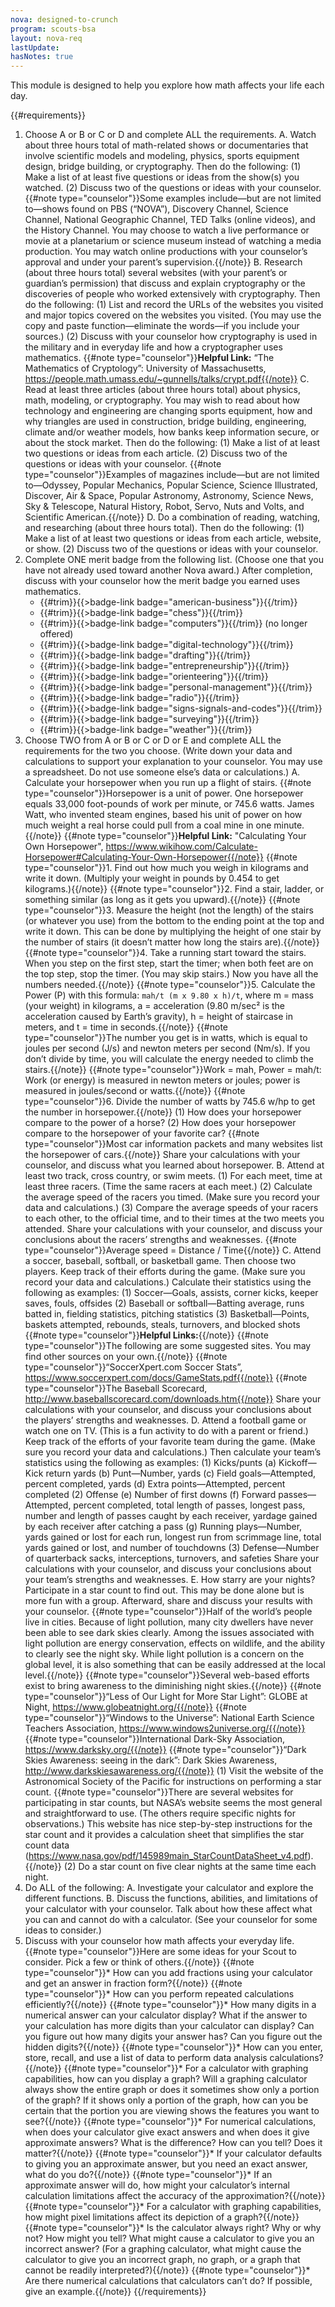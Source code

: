 ```yaml
---
nova: designed-to-crunch
program: scouts-bsa
layout: nova-req
lastUpdate:
hasNotes: true
---
```


This module is designed to help you explore how math affects your life each day.

{{#requirements}}
1. Choose A or B or C or D and complete ALL the requirements.
    A. Watch about three hours total of math-related shows or documentaries that involve scientific models and modeling, physics, sports equipment design, bridge building, or cryptography. Then do the following:
        (1) Make a list of at least five questions or ideas from the show(s) you watched.
        (2) Discuss two of the questions or ideas with your counselor.
        {{#note type="counselor"}}Some examples include—but are not limited to—shows found on PBS (“NOVA”), Discovery Channel, Science Channel, National Geographic Channel, TED Talks (online videos), and the History Channel. You may choose to watch a live performance or movie at a planetarium or science museum instead of watching a media production. You may watch online productions with your counselor’s approval and under your parent’s supervision.{{/note}}
    B. Research (about three hours total) several websites (with your parent’s or guardian’s permission) that discuss and explain cryptography or the discoveries of people who worked extensively with cryptography. Then do the following:
        (1) List and record the URLs of the websites you visited and major topics covered on the websites you visited. (You may use the copy and paste function—eliminate the words—if you include your sources.)
        (2) Discuss with your counselor how cryptography is used in the military and in everyday life and how a cryptographer uses mathematics.
        {{#note type="counselor"}}**Helpful Link:** “The Mathematics of Cryptology”: University of Massachusetts, https://people.math.umass.edu/~gunnells/talks/crypt.pdf{{/note}}
    C. Read at least three articles (about three hours total) about physics, math, modeling, or cryptography. You may wish to read about how technology and engineering are changing sports equipment, how and why triangles are used in construction, bridge building, engineering, climate and/or weather models, how banks keep information secure, or about the stock market. Then do the following:
        (1) Make a list of at least two questions or ideas from each article.
        (2) Discuss two of the questions or ideas with your counselor.
        {{#note type="counselor"}}Examples of magazines include—but are not limited to—Odyssey, Popular Mechanics, Popular Science, Science Illustrated, Discover, Air & Space, Popular Astronomy, Astronomy, Science News, Sky & Telescope, Natural History, Robot, Servo, Nuts and Volts, and Scientific American.{{/note}}
    D. Do a combination of reading, watching, and researching (about three hours total). Then do the following:
        (1) Make a list of at least two questions or ideas from each article, website, or show.
        (2) Discuss two of the questions or ideas with your counselor.
2. Complete ONE merit badge from the following list. (Choose one that you have not already used toward another Nova award.) After completion, discuss with your counselor how the merit badge you earned uses mathematics.
    * {{#trim}}{{>badge-link badge="american-business"}}{{/trim}}
    * {{#trim}}{{>badge-link badge="chess"}}{{/trim}}
    * {{#trim}}{{>badge-link badge="computers"}}{{/trim}} (no longer offered)
    * {{#trim}}{{>badge-link badge="digital-technology"}}{{/trim}}
    * {{#trim}}{{>badge-link badge="drafting"}}{{/trim}}
    * {{#trim}}{{>badge-link badge="entrepreneurship"}}{{/trim}}
    * {{#trim}}{{>badge-link badge="orienteering"}}{{/trim}}
    * {{#trim}}{{>badge-link badge="personal-management"}}{{/trim}}
    * {{#trim}}{{>badge-link badge="radio"}}{{/trim}}
    * {{#trim}}{{>badge-link badge="signs-signals-and-codes"}}{{/trim}}
    * {{#trim}}{{>badge-link badge="surveying"}}{{/trim}}
    * {{#trim}}{{>badge-link badge="weather"}}{{/trim}}
3. Choose TWO from A or B or C or D or E and complete ALL the requirements for the two you choose. (Write down your data and calculations to support your explanation to your counselor.  You may use a spreadsheet. Do not use someone else’s data or calculations.)
    A. Calculate your horsepower when you run up a flight of stairs.
        {{#note type="counselor"}}Horsepower is a unit of power. One horsepower equals 33,000 foot-pounds of work per minute, or 745.6 watts. James Watt, who invented steam engines, based his unit of power on how much weight a real horse could pull from a coal mine in one minute.{{/note}}
        {{#note type="counselor"}}**Helpful Link:** "Calculating Your Own Horsepower", https://www.wikihow.com/Calculate-Horsepower#Calculating-Your-Own-Horsepower{{/note}}
        {{#note type="counselor"}}1. Find out how much you weigh in kilograms and write it down. (Multiply your weight in pounds by 0.454 to get kilograms.){{/note}}
        {{#note type="counselor"}}2. Find a stair, ladder, or something similar (as long as it gets you upward).{{/note}}
        {{#note type="counselor"}}3. Measure the height (not the length) of the stairs (or whatever you use) from the bottom to the ending point at the top and write it down. This can be done by multiplying the height of one stair by the number of stairs (it doesn’t matter how long the stairs are).{{/note}}
        {{#note type="counselor"}}4. Take a running start toward the stairs. When you step on the first step, start the timer; when both feet are on the top step, stop the timer. (You may skip stairs.) Now you have all the numbers needed.{{/note}}
        {{#note type="counselor"}}5. Calculate the Power (P) with this formula: `mah/t (m x 9.80 x h)/t`, where m = mass (your weight) in kilograms, a = acceleration (9.80 m/sec² is the acceleration caused by Earth’s gravity), h = height of staircase in meters, and t = time in seconds.{{/note}}
            {{#note type="counselor"}}The number you get is in watts, which is equal to joules per second (J/s) and newton meters per second (Nm/s). If you don’t divide by time, you will calculate the energy needed to climb the stairs.{{/note}}
            {{#note type="counselor"}}Work = mah, Power = mah/t: Work (or energy) is measured in newton meters or joules; power is measured in joules/second or watts.{{/note}}
        {{#note type="counselor"}}6. Divide the number of watts by 745.6 w/hp to get the number in horsepower.{{/note}}
        (1) How does your horsepower compare to the power of a horse?
        (2) How does your horsepower compare to the horsepower of your favorite car?
            {{#note type="counselor"}}Most car information packets and many websites list the horsepower of cars.{{/note}}
        Share your calculations with your counselor, and discuss what you learned about horsepower.
    B. Attend at least two track, cross country, or swim meets.
        (1) For each meet, time at least three racers. (Time the same racers at each meet.)
        (2) Calculate the average speed of the racers you timed. (Make sure you record your data and calculations.)
        (3) Compare the average speeds of your racers to each other, to the official time, and to their times at the two meets you attended. Share your calculations with your counselor, and discuss your conclusions about the racers’ strengths and weaknesses.
            {{#note type="counselor"}}Average speed = Distance / Time{{/note}}
    C. Attend a soccer, baseball, softball, or basketball game. Then choose two players. Keep track of their efforts during the game. (Make sure you record your data and calculations.) Calculate their statistics using the following as examples:
        (1) Soccer—Goals, assists, corner kicks, keeper saves, fouls, offsides
        (2) Baseball or softball—Batting average, runs batted in, fielding statistics, pitching statistics
        (3) Basketball—Points, baskets attempted, rebounds, steals, turnovers, and blocked shots
        {{#note type="counselor"}}**Helpful Links:**{{/note}}
        {{#note type="counselor"}}The following are some suggested sites. You may find other sources on your own.{{/note}}
        {{#note type="counselor"}}“SoccerXpert.com Soccer Stats”, https://www.soccerxpert.com/docs/GameStats.pdf{{/note}}
        {{#note type="counselor"}}The Baseball Scorecard, http://www.baseballscorecard.com/downloads.htm{{/note}}
        Share your calculations with your counselor, and discuss your conclusions about the players’ strengths and weaknesses.
    D. Attend a football game or watch one on TV. (This is a fun activity to do with a parent or friend.) Keep track of the efforts of your favorite team during the game. (Make sure you record your data and calculations.) Then calculate your team’s statistics using the following as examples:
        (1) Kicks/punts
            (a) Kickoff—Kick return yards
            (b) Punt—Number, yards
            (c) Field goals—Attempted, percent completed, yards
            (d) Extra points—Attempted, percent completed
        (2) Offense
            (e) Number of first downs
            (f) Forward passes—Attempted, percent completed, total length of passes, longest pass, number and length of passes caught by each receiver, yardage gained by each receiver after catching a pass
            (g) Running plays—Number, yards gained or lost for each run, longest run from scrimmage line, total yards gained or lost, and number of touchdowns
        (3) Defense—Number of quarterback sacks, interceptions, turnovers, and safeties
        Share your calculations with your counselor, and discuss your conclusions about your team’s strengths and weaknesses.
    E. How starry are your nights? Participate in a star count to find out. This may be done alone but is more fun with a group. Afterward, share and discuss your results with your counselor.
        {{#note type="counselor"}}Half of the world’s people live in cities. Because of light pollution, many city dwellers have never been able to see dark skies clearly. Among the issues associated with light pollution are energy conservation, effects on wildlife, and the ability to clearly see the night sky. While light pollution is a concern on the global level, it is also something that can be easily addressed at the local level.{{/note}}
        {{#note type="counselor"}}Several web-based efforts exist to bring awareness to the diminishing night skies.{{/note}}
        {{#note type="counselor"}}“Less of Our Light for More Star Light”: GLOBE at Night, https://www.globeatnight.org/{{/note}}
        {{#note type="counselor"}}“Windows to the Universe”: National Earth Science Teachers Association, https://www.windows2universe.org/{{/note}}
        {{#note type="counselor"}}International Dark-Sky Association, https://www.darksky.org/{{/note}}
        {{#note type="counselor"}}“Dark Skies Awareness: seeing in the dark”: Dark Skies Awareness, http://www.darkskiesawareness.org/{{/note}}
        (1) Visit the website of the Astronomical Society of the Pacific for instructions on performing a star count.
            {{#note type="counselor"}}There are several websites for participating in star counts, but NASA’s website seems the most general and straightforward to use. (The others require specific nights for observations.) This website has nice step-by-step instructions for the star count and it provides a calculation sheet that simplifies the star count data (https://www.nasa.gov/pdf/145989main_StarCountDataSheet_v4.pdf).{{/note}}
        (2) Do a star count on five clear nights at the same time each night.
4. Do ALL of the following:
    A. Investigate your calculator and explore the different functions.
    B. Discuss the functions, abilities, and limitations of your calculator with your counselor.  Talk about how these affect what you can and cannot do with a calculator. (See your counselor for some ideas to consider.)
5. Discuss with your counselor how math affects your everyday life.
    {{#note type="counselor"}}Here are some ideas for your Scout to consider. Pick a few or think of others.{{/note}}
    {{#note type="counselor"}}* How can you add fractions using your calculator and get an answer in fraction form?{{/note}}
    {{#note type="counselor"}}* How can you perform repeated calculations efficiently?{{/note}}
    {{#note type="counselor"}}* How many digits in a numerical answer can your calculator display? What if the answer to your calculation has more digits than your calculator can display? Can you figure out how many digits your answer has? Can you figure out the hidden digits?{{/note}}
    {{#note type="counselor"}}* How can you enter, store, recall, and use a list of data to perform data analysis calculations?{{/note}}
    {{#note type="counselor"}}* For a calculator with graphing capabilities, how can you display a graph? Will a graphing calculator always show the entire graph or does it sometimes show only a portion of the graph?  If it shows only a portion of the graph, how can you be certain that the portion you are viewing shows the features you want to see?{{/note}}
    {{#note type="counselor"}}* For numerical calculations, when does your calculator give exact answers and when does it give approximate answers? What is the difference? How can you tell? Does it matter?{{/note}}
    {{#note type="counselor"}}* If your calculator defaults to giving you an approximate answer, but you need an exact answer, what do you do?{{/note}}
    {{#note type="counselor"}}* If an approximate answer will do, how might your calculator’s internal calculation limitations affect the accuracy of the approximation?{{/note}}
    {{#note type="counselor"}}* For a calculator with graphing capabilities, how might pixel limitations affect its depiction of a graph?{{/note}}
    {{#note type="counselor"}}* Is the calculator always right? Why or why not? How might you tell? What might cause a calculator to give you an incorrect answer? (For a graphing calculator, what might cause the calculator to give you an incorrect graph, no graph, or a graph that cannot be readily interpreted?){{/note}}
    {{#note type="counselor"}}* Are there numerical calculations that calculators can’t do? If possible, give an example.{{/note}}
{{/requirements}}
